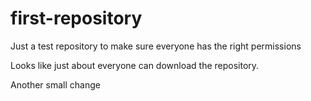 # first-repository
Just a test repository to make sure everyone has the right permissions

Looks like just about everyone can download the repository.

Another small change